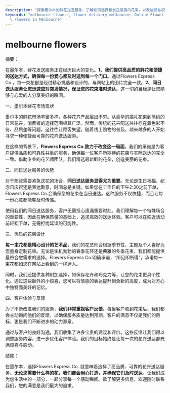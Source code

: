 ```yaml
---
description: "探索墨尔本的鲜花送递服务，了解如何选择和发送最美的花束，以表达爱与祝福。"
keywords: "melbourne flowers, flower delivery melbourne, Online Flower Delivery, Send Fresh\
  \ Flowers in Melbourne"
---
```

# melbourne flowers

摘要：

在墨尔本，鲜花发送服务正在经历巨大的变化。**1、我们提供高品质的鲜花和便捷的送达方式，确保每一份爱心都及时送到每一个门口**。通过Flowers Express Co.，每一束花都是经过精心挑选和设计的，与网站上的图片完全一致。**2、同日送达服务让您迅速应对突发情况，保证您的花束准时送达**。这一切的目标是让您能够与心爱的人分享美好的瞬间。

一、墨尔本鲜花市场现状

墨尔本的鲜花市场丰富多样，各种花卉产品层出不穷。从豪华的婚礼花束到简约的日常花卉，消费者的选择范围极其广泛。然而，传统的花卉配送往往存在着色彩不符、品质差等问题，这往往让顾客失望。随着线上购物的普及，越来越多的人开始寻求一种便捷而可靠的花卉送达服务。

在这样的背景下，**Flowers Express Co.致力于改变这一局面**。我们的承诺是为客户提供品质和可靠性并重的服务，确保每一位客户所期待的花束与实际送达的完全一致。借助专业的花艺师团队，我们精选最新鲜的花朵，创造美丽的花束。

二、同日送达服务的优势

对于那些需要紧急送花的场合，**同日送达服务显得尤为重要**。无论是生日祝福、纪念日庆祝还是表达歉意，时间总是关键。如果您在工作日的下午2:30之前下单，Flowers Express Co.会确保您的花束在当日送达。这种服务不仅快捷，而且让每一份心意都能够及时传递。

使用我们的同日送达服务，客户无需担心遗漏重要时刻。我们理解每一个特殊场合的重要性，因此在确保质量的基础上，追求高效的送达体验。客户可以在临近活动前轻松下单，无需担忧延误的可能性。

三、优质的花束设计

**每一束花都是精心设计的艺术品**，我们的花艺师会根据季节性、主题及个人喜好为您量身定制花束。无论是生机勃勃的春季花环还是典雅的冬季花束，我们都能提供最符合您需求的选择。Flowers Express Co.明确承诺，“所见即所得”，承诺每一束花都如您在网站上看到的一样迷人。

同时，我们还提供各种附加选择，如保存花卉和巧克力等，让您的花束更具个性化。通过这些额外的小惊喜，您可以将情感的表达提升到全新的高度，成为对方心中独特而美好的记忆。

四、客户体验与反馈

为了不断改进我们的服务，**我们非常重视客户反馈**。每当客户收到花束后，我们都会主动询问他们的反馈，以确保服务质量达到预期。客户的满意不仅是我们的目标，更是我们不断进步的动力源泉。

通过与客户的良好沟通，我们收集了许多宝贵的建议和评价。这些反馈让我们得以调整服务内容，进一步优化客户体验。我们的目标始终是让每一次的花卉送达都充满惊喜与感动。

结尾：

在墨尔本，选择Flowers Express Co. 就意味着选择了高品质、可靠的花卉送达服务。**无论您需要什么样的花，我们都会用心打造，并确保它们及时送达**。让我们成为您生活中的一部分，一起分享每一个感动瞬间。欲了解更多信息，欢迎随时联系我们，您的满意是我们最大的追求。
